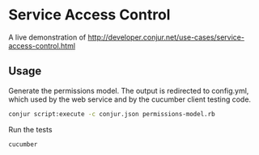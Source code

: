 Service Access Control
======================

A live demonstration of http://developer.conjur.net/use-cases/service-access-control.html

Usage
-----

Generate the permissions model. The output is redirected to config.yml, which used by the web service and by the 
cucumber client testing code.

```bash
conjur script:execute -c conjur.json permissions-model.rb
```

Run the tests

```bash
cucumber
```

